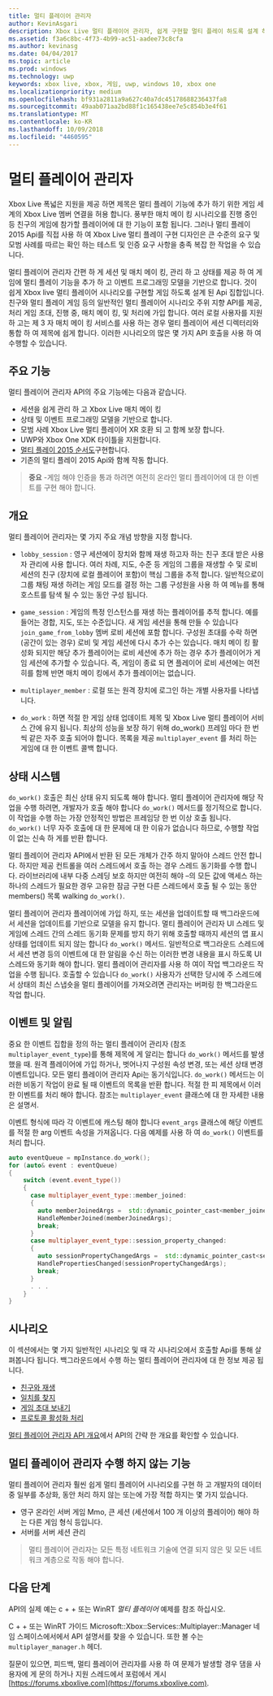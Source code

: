 ```yaml
---
title: 멀티 플레이어 관리자
author: KevinAsgari
description: Xbox Live 멀티 플레이어 관리자, 쉽게 구현할 멀티 플레이 하도록 설계 하는 높은 수준의 API에 알아봅니다.
ms.assetid: f3a6c8bc-4f73-4b99-ac51-aadee73c8cfa
ms.author: kevinasg
ms.date: 04/04/2017
ms.topic: article
ms.prod: windows
ms.technology: uwp
keywords: xbox live, xbox, 게임, uwp, windows 10, xbox one
ms.localizationpriority: medium
ms.openlocfilehash: bf931a2811a9a627c40a7dc45178688236437fa8
ms.sourcegitcommit: 49aab071aa2bd88f1c165438ee7e5c854b3e4f61
ms.translationtype: MT
ms.contentlocale: ko-KR
ms.lasthandoff: 10/09/2018
ms.locfileid: "4460595"
---
```

# <a name="multiplayer-manager"></a>멀티 플레이어 관리자

Xbox Live 폭넓은 지원을 제공 하면 제목은 멀티 플레이 기능에 추가 하기 위한 게임 세계의 Xbox Live 멤버 연결을 허용 합니다.  풍부한 매치 메이 킹 시나리오를 진행 중인 등 친구의 게임에 참가할 플레이어에 대 한 기능이 포함 됩니다. 그러나 멀티 플레이 2015 Api를 직접 사용 하 여 Xbox Live 멀티 플레이 구현 디자인은 큰 수준의 요구 및 모범 사례를 따르는 확인 하는 테스트 및 인증 요구 사항을 충족 복잡 한 작업을 수 있습니다.

멀티 플레이어 관리자 간편 하 게 세션 및 매치 메이 킹, 관리 하 고 상태를 제공 하 여 게임에 멀티 플레이 기능을 추가 하 고 이벤트 프로그래밍 모델을 기반으로 합니다. 것이 쉽게 Xbox live 멀티 플레이어 시나리오를 구현할 게임 하도록 설계 된 Api 집합입니다. 친구와 멀티 플레이 게임 등의 일반적인 멀티 플레이어 시나리오 주위 지향 API를 제공, 처리 게임 초대, 진행 중, 매치 메이 킹, 및 처리에 가입 합니다. 여러 로컬 사용자를 지원 하 고는 제 3 자 매치 메이 킹 서비스를 사용 하는 경우 멀티 플레이어 세션 디렉터리와 통합 하 여 제목에 쉽게 합니다. 이러한 시나리오의 많은 몇 가지 API 호출을 사용 하 여 수행할 수 있습니다.

## <a name="key-features"></a>주요 기능
멀티 플레이어 관리자 API의 주요 기능에는 다음과 같습니다.

* 세션을 쉽게 관리 하 고 Xbox Live 매치 메이 킹
* 상태 및 이벤트 프로그래밍 모델을 기반으로 합니다.
* 모범 사례 Xbox Live 멀티 플레이어 XR 호환 되 고 함께 보장 합니다.
* UWP와 Xbox One XDK 타이틀을 지원합니다.
* [멀티 플레이 2015 순서도](https://developer.xboxlive.com/en-us/platform/development/education/Documents/Xbox%20One%20Multiplayer%202015%20Developer%20Flowcharts.aspx)구현합니다.
* 기존의 멀티 플레이 2015 Api와 함께 작동 합니다.

>**중요** -게임 해야 인증을 통과 하려면 여전히 온라인 멀티 플레이어에 대 한 이벤트를 구현 해야 합니다.

## <a name="overview"></a>개요
멀티 플레이어 관리자는 몇 가지 주요 개념 방향을 지정 합니다.
* `lobby_session` : 영구 세션에이 장치와 함께 재생 하고자 하는 친구 초대 받은 사용자 관리에 사용 합니다. 여러 차례, 지도, 수준 등 게임의 그룹을 재생할 수 및 로비 세션의 친구 (장치에 로컬 플레이어 포함)이 핵심 그룹을 추적 합니다. 일반적으로이 그룹 채팅 재생 하려는 게임 모드를 결정 하는 그룹 구성원을 사용 하 여 메뉴를 통해 호스트를 탐색 될 수 있는 동안 구성 됩니다.

* `game_session` : 게임의 특정 인스턴스를 재생 하는 플레이어를 추적 합니다. 예를 들어는 경합, 지도, 또는 수준입니다. 새 게임 세션을 통해 만들 수 있습니다 `join_game_from_lobby` 멤버 로비 세션에 포함 합니다.  구성원 초대를 수락 하면 (공간이 있는 경우) 로비 및 게임 세션에 다시 추가 수는 있습니다. 매치 메이 킹 활성화 되지만 해당 추가 플레이어는 로비 세션에 추가 하는 경우 추가 플레이어가 게임 세션에 추가할 수 있습니다. 즉, 게임이 종료 되 면 플레이어 로비 세션에는 여전히를 함께 반면 매치 메이 킹에서 추가 플레이어는 없습니다.

* `multiplayer_member` : 로컬 또는 원격 장치에 로그인 하는 개별 사용자를 나타냅니다.

* `do_work` : 하면 적절 한 게임 상태 업데이트 제목 및 Xbox Live 멀티 플레이어 서비스 간에 유지 됩니다. 최상의 성능을 보장 하기 위해 do_work() 프레임 마다 한 번씩 같은 자주 호출 되어야 합니다. 목록을 제공 `multiplayer_event` 를 처리 하는 게임에 대 한 이벤트 콜백 합니다.

## <a name="state-machine"></a>상태 시스템
`do_work()` 호출은 최신 상태 유지 되도록 해야 합니다.  멀티 플레이어 관리자에 해당 작업을 수행 하려면, 개발자가 호출 해야 합니다 `do_work()` 메서드를 정기적으로 합니다. 이 작업을 수행 하는 가장 안정적인 방법은 프레임당 한 번 이상 호출 됩니다. `do_work()` 너무 자주 호출에 대 한 문제에 대 한 이유가 없습니다 하므로, 수행할 작업이 없는 신속 하 게를 반환 합니다.

멀티 플레이어 관리자 API에서 반환 된 모든 개체가 간주 하지 말아야 스레드 안전 합니다. 하지만 제공 컨트롤을 여러 스레드에서 호출 하는 경우 스레드 동기화를 수행 합니다. 라이브러리에 내부 다중 스레딩 보호 하지만 여전히 해야 –의 모든 값에 액세스 하는 하나의 스레드가 필요한 경우 고유한 잠금 구현 다른 스레드에서 호출 될 수 있는 동안 members() 목록 walking `do_work()`.

멀티 플레이어 관리자 플레이어에 가입 하지, 또는 세션을 업데이트할 때 백그라운드에서 세션을 업데이트를 기반으로 모델을 유지 합니다. 멀티 플레이어 관리자 UI 스레드 및 게임에 스레드 간의 스레드 동기화 문제를 방지 하기 위해 호출할 때까지 세션의 앱 표시 상태를 업데이트 되지 않는 합니다 `do_work()` 메서드. 일반적으로 백그라운드 스레드에서 세션 변경 등의 이벤트에 대 한 알림을 수신 하는 이러한 변경 내용을 표시 하도록 UI 스레드와 동기화 해야 합니다. 멀티 플레이어 관리자를 사용 하 여이 작업 백그라운드 작업을 수행 됩니다.  호출할 수 있습니다 `do_work()` 사용자가 선택한 당시에 주 스레드에서 상태의 최신 스냅숏을 멀티 플레이어를 가져오려면 관리자는 버퍼링 한 백그라운드 작업 합니다.

## <a name="events-and-notifications"></a>이벤트 및 알림
중요 한 이벤트 집합을 정의 하는 멀티 플레이어 관리자 (참조 `multiplayer_event_type`)를 통해 제목에 게 알리는 합니다 `do_work()` 메서드를 발생 했을 때. 원격 플레이어에 가입 하거나, 벗어나지 구성원 속성 변경, 또는 세션 상태 변경 이벤트입니다. 모든 멀티 플레이어 관리자 Api는 동기식입니다. `do_work()` 메서드는 이러한 비동기 작업이 완료 될 때 이벤트의 목록을 반환 합니다. 적절 한 피 제목에서 이러한 이벤트를 처리 해야 합니다. 참조는 `multiplayer_event` 클래스에 대 한 자세한 내용은 설명서.

이벤트 형식에 따라 각 이벤트에 캐스팅 해야 합니다 `event_args` 클래스에 해당 이벤트를 적절 한 arg 이벤트 속성을 가져옵니다. 다음 예제를 사용 하 여 `do_work()` 이벤트를 처리 합니다.

```cpp
auto eventQueue = mpInstance.do_work();
for (auto& event : eventQueue)
{
    switch (event.event_type())
    {
      case multiplayer_event_type::member_joined:
      {
        auto memberJoinedArgs =  std::dynamic_pointer_cast<member_joined_event_args>(event.event_args());
        HandleMemberJoined(memberJoinedArgs);
        break;
      }
      case multiplayer_event_type::session_property_changed:
      {
        auto sessionPropertyChangedArgs =  std::dynamic_pointer_cast<session_property_changed_event_args>(event.event_args());
        HandlePropertiesChanged(sessionPropertyChangedArgs);
        break;
      }
      . . .
    }
}

```

## <a name="scenarios"></a>시나리오

이 섹션에서는 몇 가지 일반적인 시나리오 및 때 각 시나리오에서 호출할 Api를 통해 살펴봅니다 됩니다.  백그라운드에서 수행 하는 멀티 플레이어 관리자에 대 한 정보 제공 됩니다.

* [친구와 재생](multiplayer-manager/play-multiplayer-with-friends.md)
* [일치를 찾지](multiplayer-manager/play-multiplayer-with-matchmaking.md)
* [게임 초대 보내기](multiplayer-manager/send-game-invites.md)
* [프로토콜 활성화 처리](multiplayer-manager/handle-protocol-activation.md)

[멀티 플레이어 관리자 API 개요](multiplayer-manager/multiplayer-manager-api-overview.md)에서 API의 간략 한 개요를 확인할 수 있습니다.

## <a name="what-multiplayer-manager-does-not-do"></a>멀티 플레이어 관리자 수행 하지 않는 기능
멀티 플레이어 관리자 훨씬 쉽게 멀티 플레이어 시나리오를 구현 하 고 개발자의 데이터 중 일부를 추상화, 동안 처리 하지 않는 또는에 가장 적합 하지는 몇 가지 있습니다.

* 영구 온라인 서버 게임 Mmo, 큰 세션 (세션에서 100 개 이상의 플레이어) 해야 하는 다른 게임 형식 등입니다.
* 서버를 서버 세션 관리

>멀티 플레이어 관리자는 모든 특정 네트워크 기술에 연결 되지 않은 및 모든 네트워크 계층으로 작동 해야 합니다.

## <a name="next-steps"></a>다음 단계

API의 실제 예는 c + + 또는 WinRT *멀티 플레이어* 예제를 참조 하십시오.

C + + 또는 WinRT 가이드 Microsoft::Xbox::Services::Multiplayer::Manager 네임 스페이스에서에서 API 설명서를 찾을 수 있습니다.  또한 볼 수는 `multiplayer_manager.h` 헤더.

질문이 있으면, 피드백, 멀티 플레이어 관리자를 사용 하 여 문제가 발생할 경우 댐을 사용자에 게 문의 하거나 지원 스레드에서 포럼에서 게시 [https://forums.xboxlive.com](https://forums.xboxlive.com).
